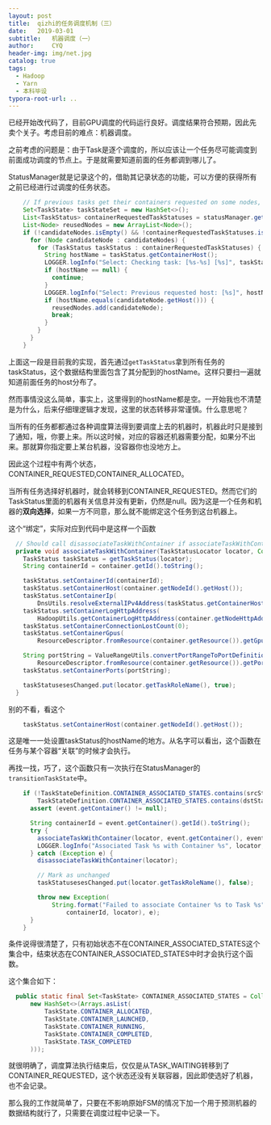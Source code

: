 ```yaml
---
layout: post
title:  qizhi的任务调度机制（三）
date:   2019-03-01
subtitle:   机器调度（一）
author:     CYQ
header-img: img/net.jpg
catalog: true
tags:
  - Hadoop
  - Yarn
  - 本科毕设
typora-root-url: ..
---
```


已经开始改代码了，目前GPU调度的代码运行良好。调度结果符合预期，因此先卖个关子。考虑目前的难点：机器调度。

之前考虑的问题是：由于Task是逐个调度的，所以应该让一个任务尽可能调度到前面成功调度的节点上。于是就需要知道前面的任务都调到哪儿了。

StatusManager就是记录这个的，借助其记录状态的功能，可以方便的获得所有之前已经进行过调度的任务状态。

```java
    // If previous tasks get their containers requested on some nodes, the following tasks should reuse these nodes to reduce communication overheads. 
    Set<TaskState> taskStateSet = new HashSet<>();
    List<TaskStatus> containerRequestedTaskStatuses = statusManager.getTaskStatus(taskStateSet, false);
    List<Node> reusedNodes = new ArrayList<Node>();
    if (!candidateNodes.isEmpty() && !containerRequestedTaskStatuses.isEmpty()) {
      for (Node candidateNode : candidateNodes) {
        for (TaskStatus taskStatus : containerRequestedTaskStatuses) {
          String hostName = taskStatus.getContainerHost();
          LOGGER.logInfo("Select: Checking task: [%s-%s] [%s]", taskStatus.getTaskRoleName(), taskStatus.getTaskIndex(), taskStatus.getTaskState());
          if (hostName == null) {
            continue;
          }
          LOGGER.logInfo("Select: Previous requested host: [%s]", hostName);
          if (hostName.equals(candidateNode.getHost())) {
            reusedNodes.add(candidateNode);            
            break;
          }
        }
      }
    }
```

上面这一段是目前我的实现，首先通过`getTaskStatus`拿到所有任务的taskStatus，这个数据结构里面包含了其分配到的hostName。这样只要扫一遍就知道前面任务的host分布了。

然而事情没这么简单，事实上，这里得到的hostName都是空。一开始我也不清楚是为什么，后来仔细理逻辑才发现，这里的状态转移非常谨慎。什么意思呢？

当所有的任务都都通过各种调度算法得到要调度上去的机器时，机器此时只是接到了通知，哦，你要上来。所以这时候，对应的容器还机器需要分配，如果分不出来。那就算你指定要上某台机器，没容器你也没地方上。

因此这个过程中有两个状态，CONTAINER_REQUESTED,CONTAINER_ALLOCATED。

当所有任务选择好机器时，就会转移到CONTAINER_REQUESTED。然而它们的TaskStatus里面的机器有关信息并没有更新，仍然是null。因为这是一个任务和机器的**双向选择**，如果一方不同意，那么就不能绑定这个任务到这台机器上。

这个“绑定”，实际对应到代码中是这样一个函数

```java
  // Should call disassociateTaskWithContainer if associateTaskWithContainer failed
  private void associateTaskWithContainer(TaskStatusLocator locator, Container container, Map<String, Ports> portDefinitions) throws Exception {
    TaskStatus taskStatus = getTaskStatus(locator);
    String containerId = container.getId().toString();

    taskStatus.setContainerId(containerId);
    taskStatus.setContainerHost(container.getNodeId().getHost());
    taskStatus.setContainerIp(
        DnsUtils.resolveExternalIPv4Address(taskStatus.getContainerHost()));
    taskStatus.setContainerLogHttpAddress(
        HadoopUtils.getContainerLogHttpAddress(container.getNodeHttpAddress(), containerId, conf.getAmUser()));
    taskStatus.setContainerConnectionLostCount(0);
    taskStatus.setContainerGpus(
        ResourceDescriptor.fromResource(container.getResource()).getGpuAttribute());

    String portString = ValueRangeUtils.convertPortRangeToPortDefinitionsString(
        ResourceDescriptor.fromResource(container.getResource()).getPortRanges(), portDefinitions);
    taskStatus.setContainerPorts(portString);

    taskStatusesesChanged.put(locator.getTaskRoleName(), true);
  }
```

别的不看，看这个

```java
    taskStatus.setContainerHost(container.getNodeId().getHost());
```

这是唯一一处设置taskStatus的hostName的地方。从名字可以看出，这个函数在任务与某个容器“关联”的时候才会执行。

再找一找，巧了，这个函数只有一次执行在StatusManager的`transitionTaskState`中。

```java
    if (!TaskStateDefinition.CONTAINER_ASSOCIATED_STATES.contains(srcState) &&
        TaskStateDefinition.CONTAINER_ASSOCIATED_STATES.contains(dstState)) {
      assert (event.getContainer() != null);

      String containerId = event.getContainer().getId().toString();
      try {
        associateTaskWithContainer(locator, event.getContainer(), event.getPortDefinitions());
        LOGGER.logInfo("Associated Task %s with Container %s", locator, containerId);
      } catch (Exception e) {
        disassociateTaskWithContainer(locator);

        // Mark as unchanged
        taskStatusesesChanged.put(locator.getTaskRoleName(), false);

        throw new Exception(
            String.format("Failed to associate Container %s to Task %s",
                containerId, locator), e);
      }
    }
```

条件说得很清楚了，只有初始状态不在CONTAINER_ASSOCIATED_STATES这个集合中，结束状态在CONTAINER_ASSOCIATED_STATES中时才会执行这个函数。

这个集合如下：

```java
  public static final Set<TaskState> CONTAINER_ASSOCIATED_STATES = Collections.unmodifiableSet(
      new HashSet<>(Arrays.asList(
          TaskState.CONTAINER_ALLOCATED,
          TaskState.CONTAINER_LAUNCHED,
          TaskState.CONTAINER_RUNNING,
          TaskState.CONTAINER_COMPLETED,
          TaskState.TASK_COMPLETED
      )));
```

就很明确了，调度算法执行结束后，仅仅是从TASK_WAITING转移到了CONTAINER_REQUESTED，这个状态还没有关联容器，因此即使选好了机器，也不会记录。

那么我的工作就简单了，只要在不影响原始FSM的情况下加一个用于预测机器的数据结构就行了，只需要在调度过程中记录一下。

